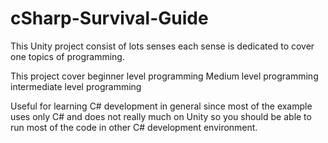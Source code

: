 # cSharp-Survival-Guide
This Unity project consist of lots senses each sense is dedicated to cover one topics of programming.

This project cover 
beginner level programming
Medium level programming
intermediate level programming

Useful for learning C# development in general since most of the example uses only C# and does not really much on Unity so you should be able to run most of the code in other C# development environment.
